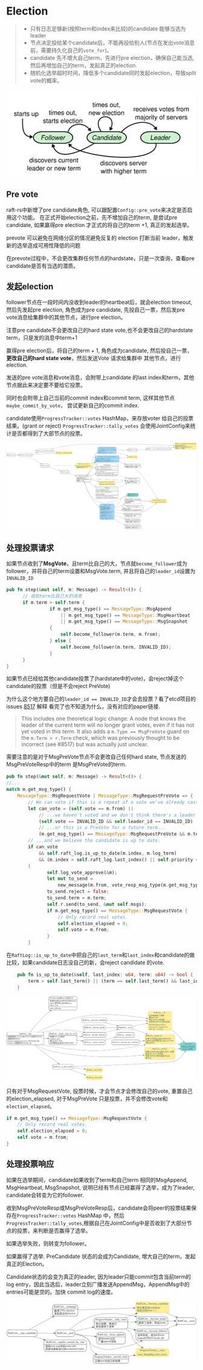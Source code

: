 # Election

> * 只有日志足够新(按照term和index来比较)的candidate 能够当选为leader
> * 节点决定投给某个candidate后，不能再投给别人(节点在发出vote消息前，需要持久化自己的`vote_for`)。
> * candidate 先不增大自己term，先进行pre election，确保自己能当选, 然后再增加自己的term，发起真正的election.
> * 随机化选举超时时间，降低多个candidate同时发起election，导致split vote的概率。

<!-- toc -->

![](./dot/raft_server_states.png)

## Pre vote

raft-rs中新增了pre candidate角色, 可以跟配置`Config::pre_vote`来决定是否启用这个功能。
在正式开始election之前，先不增加自己的term, 是尝试pre candidate, 如果赢得pre election
才正式的将自己的term +1, 真正的发起选举。

prevote 可以避免在网络分区的情况避免反复的 election 打断当前 leader，触发新的选举造成可用性降低的问题

在prevote过程中，不会更改集群任何节点的hardstate，只是一次查询，查看pre candidate是否有当选的潜质。

## 发起election

follower节点在一段时间内没收到leader的heartbeat后，就会election timeout,  然后先发起pre election,
角色成为pre candidate, 先投自己一票，然后发pre vote消息给集群中的其他节点，进行pre election。

注意pre candidate不会更改自己的hard state vote,也不会更改自己的hardstate term，只是发的消息中term+1

赢得pre election后，将自己的term + 1, 角色成为candidate, 然后投自己一票，<b>更改自己的hard state vote</b>，然后发送Vote 请求给集群中
其他节点，进行election.

发送的pre vote消息和vote消息，会附带上candidate 的last index和term，其他节点据此来决定要不要给它投票。

同时也会附带上自己当前的commit index和commit term, 这样其他节点`maybe_commit_by_vote`，
尝试更新自己的commit index.

candidate使用`ProgressTracker::votes` HashMap，来存放voter 给自己的投票结果。(grant or reject)
`ProgressTracker::tally_votes` 会使用JointConfig来统计是否都得到了大部节点的投票。

![](./dot/raft_tick_election.svg)

## 处理投票请求

如果节点收到了<b>MsgVote</b>，且term比自己的大，节点就`become_follower`成为follower，并将自己的term设置和MsgVote.term, 并且将自己的`leader_id`设置为`INVALID_ID`

```rust
pub fn step(&mut self, m: Message) -> Result<()> {
      // 收到term比自己大的消息
      if m.term > self.term {
                if m.get_msg_type() == MessageType::MsgAppend
                    || m.get_msg_type() == MessageType::MsgHeartbeat
                    || m.get_msg_type() == MessageType::MsgSnapshot
                {
                    self.become_follower(m.term, m.from);
                } else {
                    self.become_follower(m.term, INVALID_ID);
                }
      }
}
```


如果节点已经给其他candidate投票了(hardstate中的vote)，会reject掉这个candidate的投票（但是不会reject PreVote)

为什么这个地方要自己的`leader_id == INVALID_ID`才会去投票？看了etcd项目的issues [8517](https://github.com/etcd-io/etcd/pull/9204) 解释
看完了也不知道为什么，没有对应的paper链接.

>This includes one theoretical logic change: A node that knows the
>leader of the current term will no longer grant votes, even if it has
>not yet voted in this term. It also adds a `m.Type == MsgPreVote`
>guard on the `m.Term > r.Term` check, which was previously thought to
>be incorrect (see #8517) but was actually just unclear.

需要注意的是对于MsgPreVote节点不会更改自己任何hard state, 节点发送的MsgPreVoteResp中的term
是MsgPreVote的term.

```rust
pub fn step(&mut self, m: Message) -> Result<()> {
//...
match m.get_msg_type() {
    MessageType::MsgRequestVote | MessageType::MsgRequestPreVote => {
        // We can vote if this is a repeat of a vote we've already cast...
        let can_vote = (self.vote == m.from) ||
            // ...we haven't voted and we don't think there's a leader yet in this term...
            (self.vote == INVALID_ID && self.leader_id == INVALID_ID) ||
            // ...or this is a PreVote for a future term...
            (m.get_msg_type() == MessageType::MsgRequestPreVote && m.term > self.term);
        // ...and we believe the candidate is up to date.
        if can_vote
            && self.raft_log.is_up_to_date(m.index, m.log_term)
            && (m.index > self.raft_log.last_index() || self.priority <= m.priority)
        {
               self.log_vote_approve(&m);
               let mut to_send =
                   new_message(m.from, vote_resp_msg_type(m.get_msg_type()), None);
               to_send.reject = false;
               to_send.term = m.term;
               self.r.send(to_send, &mut self.msgs);
               if m.get_msg_type() == MessageType::MsgRequestVote {
                   // Only record real votes.
                   self.election_elapsed = 0;
                   self.vote = m.from;
               }
        }
```


在`RaftLog::is_up_to_date`中把自己的`last_term`和`last_index`和candidate的做比较，如果candidate日志没自己的新，会reject candidate 的vote.

```rust
    pub fn is_up_to_date(&self, last_index: u64, term: u64) -> bool {
        term > self.last_term() || (term == self.last_term() && last_index >= self.last_index())
    }
```
![](./dot/raft_handle_vote.svg)

只有对于MsgRequestVote, 投票时候，才会节点才会修改自己的vote, 重置自己的election_elapsed,
对于MsgPreVote 只是投票，并不会修改vote和`election_elapsed`。

```rust
if m.get_msg_type() == MessageType::MsgRequestVote {
    // Only record real votes.
    self.election_elapsed = 0;
    self.vote = m.from;
}
```

## 处理投票响应


如果在选举期间，candidate如果收到了term和自己term 相同的MsgAppend, MsgHeartbeat, MsgSnapshot,
说明已经有节点已经赢得了选举，成为了leader, candidate会转变为它的follower.

收到MsgPreVoteResp或MsgPreVoteResp后，candidate会将peer的投票结果保存在`ProgressTracker::votes` HashMap
中，然后`ProgressTracker::tally_votes`,根据自己在JointConfig中是否收到了大部分节点的投票，来判断是否赢得了选举。

如果选举失败，则转变为follower。

如果赢得了选举. PreCandidate 状态的会成为Candidate, 增大自己的term，发起真正的Election。 

Candidate状态的会变为真正的leader, 因为leader只能commit包含当前term的log entry，因此当选后，leader立刻广播发送AppendMsg，AppendMsg中的entries可能是空的。加快
commit log的速度。


![](./dot/raft_handle_vote_resp.svg)

